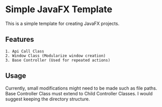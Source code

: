 # Simple JavaFX Template

This is a simple template for creating JavaFX projects.

## Features
```
1. Api Call Class
2. Window Class (Modularize window creation)
3. Base Controller (Used for repeated actions) 
```

## Usage

Currently, small modifications might need to be made such as file paths.
Base Controller Class must extend to Child Controller Classes.
I would suggest keeping the directory structure.
